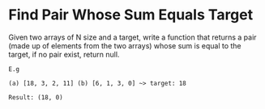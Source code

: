 #  Find Pair Whose Sum Equals Target

Given two arrays of N size and a target, write a function that
returns a pair (made up of elements from the two arrays) whose sum is equal to the target, if no
pair exist, return null.

```
E.g

(a) [18, 3, 2, 11] (b) [6, 1, 3, 0] ~> target: 18

Result: (18, 0)
```

